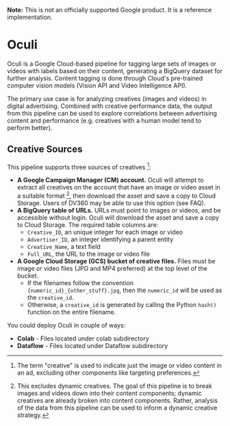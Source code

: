 **Note:** This is not an officially supported Google product. It is a reference
implementation.

# Oculi

Oculi is a Google Cloud-based pipeline for tagging large sets of images or
videos with labels based on their content, generating a BigQuery dataset for
further analysis. Content tagging is done through Cloud's pre-trained computer
vision models (Vision API and Video Intelligence API).

The primary use case is for analyzing creatives (images and videos) in digital
advertising. Combined with creative performance data, the output from this
pipeline can be used to explore correlations between advertising content and
performance (e.g. creatives with a human model tend to perform better).

## Creative Sources

This pipeline supports three sources of creatives [^1]:

*   **A Google Campaign Manager (CM) account.** Oculi will attempt to extract
    all creatives on the account that have an image or video asset in a suitable
    format [^2], then download the asset and save a copy to Cloud Storage. Users
    of DV360 may be able to use this option (see FAQ).
*   **A BigQuery table of URLs.** URLs must point to images or videos, and be
    accessible without login. Oculi will download the asset and save a copy to
    Cloud Storage. The required table columns are:
    *   `Creative_ID`, an unique integer for each image or video
    *   `Advertiser_ID`, an integer identifying a parent entity
    *   `Creative_Name`, a text field
    *   `Full_URL`, the URL to the image or video file
*   **A Google Cloud Storage (GCS) bucket of creative files.** Files must be
    image or video files (JPG and MP4 preferred) at the top level of the bucket.
    *   If the filenames follow the convention `{numeric_id}_{other_stuff}.jpg`,
        then the `numeric_id` will be used as the `creative_id`.
    *   Otherwise, a `creative_id` is generated by calling the Python `hash()`
        function on the entire filename.

[^1]: The term "creative" is used to indicate just the image or video content in
    an ad, excluding other components like targeting preferences.
[^2]: This excludes dynamic creatives. The goal of this pipeline is to break
    images and videos down into their content components; dynamic creatives
    are already broken into content components. Rather, analysis of the data
    from this pipeline can be used to inform a dynamic creative strategy.
    
 You could deploy Oculi in couple of ways:
 * **Colab** - Files located under colab subdirectory
 * **Dataflow** - Files located under Dataflow subdirectory
